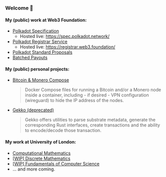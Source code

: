 ### Welcome 👋

#### My (public) work at Web3 Foundation:
* [Polkadot Specification](https://github.com/w3f/polkadot-spec)
	* Hosted live: https://spec.polkadot.network/
* [Polkadot Registrar Service](https://github.com/w3f/polkadot-registrar-challenger)
	* Hosted live: https://registrar.web3.foundation/
* [Polkadot Standard Proposals](https://github.com/w3f/PSPs)
* [Batched Payouts](https://github.com/w3f/csv-payouts)

#### My (public) personal projects:
* [Bitcoin & Monero Compose](https://github.com/lamafab/bitcoin-monero-compose)
	>  Docker Compose files for running a Bitcoin and/or a Monero node inside a
	container, including - if desired - VPN configuration (wireguard) to hide
	the IP address of the nodes.
* [Gekko (deprecated)](https://github.com/lamafab/gekko)
	> Gekko offers utilities to parse substrate metadata, generate the
	corresponding Rust interfaces, create transactions and the ability to
	encode/decode those transaction.

#### My work at University of London:
* [Computational Mathematics](https://github.com/world-class/notes/tree/master/level-4/computational-mathematics/student-notes/fabio-lama)
* [[WIP] Discrete Mathematics](https://github.com/world-class/notes/pull/22)
* [[WIP] Fundamentals of Computer Science](https://github.com/world-class/notes/pull/23)
* ... and more coming.
